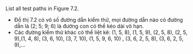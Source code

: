 List all test paths in Figure 7.2.

* Đồ thị 7.2 có vô số đường dẫn kiểm thử, mọi đường dẫn nào có đường dẫn là (2; 5; 9; 6) là đường con có thể kéo dài vô hạn. 
* Các đường kiểm thử khác có thể liệt kê:
(1, 5, 8), (1, 5, 9),  (2, 5, 8), (2, 5, 9),(1, 4, 8), (3, 6, 10), (3, 7, 10), (1, 5, 9, 6, 10) , (3, 6, 2, 5, 8), (3, 6, 2, 5, 9),...